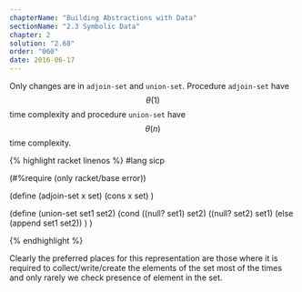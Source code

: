 ```yaml
---
chapterName: "Building Abstractions with Data"
sectionName: "2.3 Symbolic Data"
chapter: 2
solution: "2.60"
order: "060"
date: 2016-06-17
---
```


Only changes are in `adjoin-set` and `union-set`. Procedure `adjoin-set` have $$ \theta(1) $$ time complexity and procedure `union-set` have $$ \theta(n) $$ time
complexity.

{% highlight racket linenos %}
#lang sicp

(#%require (only racket/base error))

(define (adjoin-set x set)
  (cons x set)
)

(define (union-set set1 set2)
  (cond ((null? set1) set2)
        ((null? set2) set1)
        (else (append set1 set2))
  )
)  

{% endhighlight %}

Clearly the preferred places for this representation are those where it is required to collect/write/create the elements of the set most of the times and only rarely we 
check presence of element in the set.
